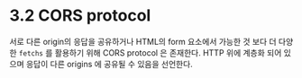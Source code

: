 # 3.2 CORS protocol

서로 다른 origin의 응답을 공유하거나 HTML의 form 요소에서 가능한 것 보다 더 다양한 `fetchs` 를 활용하기 위해 CORS protocol 은 존재한다. HTTP 위에 계층화 되어 있으며 응답이 다른 origins 에 공유될 수 있음을 선언한다.
